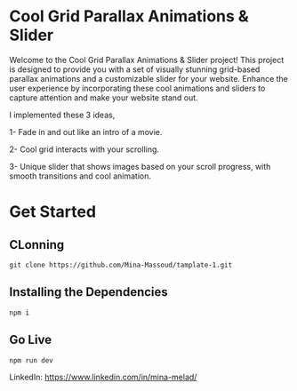 # Cool Grid Parallax Animations & Slider

Welcome to the Cool Grid Parallax Animations & Slider project! This project is designed to provide you with a set of visually stunning grid-based parallax animations and a customizable slider for your website. Enhance the user experience by incorporating these cool animations and sliders to capture attention and make your website stand out.

I implemented these 3 ideas,

1- Fade in and out like an intro of a movie.

2- Cool grid interacts with your scrolling.

3- Unique slider that shows images based on your scroll progress, with smooth transitions and cool animation.

# Get Started

## CLonning
```
git clone https://github.com/Mina-Massoud/tamplate-1.git
```

## Installing the Dependencies
```
npm i
```
## Go Live
```
npm run dev
```

LinkedIn: https://www.linkedin.com/in/mina-melad/
